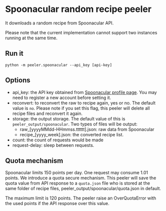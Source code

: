 # Spoonacular random recipe peeler

It downloads a random recipe from Spoonacular API.

Please note that the current implementation cannot support two instances running at the same time.

## Run it

```shell
python -m peeler.spoonacular --api_key [api-key]
```

## Options

* api_key: the API key obtained from [Spoonacular profile page](https://spoonacular.com/food-api/console#Profile). You may need to register a new account before setting it.
* reconvert: to reconvert the raw to recipe again, yes or no. The default value is `no`. Please note if you set this flag, this peeler will delete all recipe files and reconvert it again.  
* storage: the output storage. The default value of this is `peeler_output/spoonacular`. Two types of files will be output:
  * raw_[yyyyMMdd-HHmmss.tttttt].json: raw data from Spoonacular
  * recipe_[yyyy_week].json: the converted recipe list.
* count: the count of requests would be made
* request-delay: sleep between requests.

## Quota mechanism
Spoonacular limits 150 points per day. One request may consume 1.01 points. We introduce a quota secure mechanism. This
peeler will save the quota value from API response to a `quota.json` file who is stored at the same folder of recipe
files, peeler_output/spoonacular/quota.json in default.

The maximum limit is 120 points. The peeler raise an OverQuotaError with the used points if the API response over this value.
